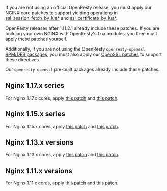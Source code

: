<!---
    @title         Nginx patches by OpenResty for SSL features
    @creator       Yichun Zhang
--->

If you are not using an official OpenResty release, you must apply our NGINX
core patches to support yielding operations in
[ssl_session_fetch_by_lua*](https://github.com/openresty/lua-nginx-module#ssl_session_fetch_by_lua_block)
and
[ssl_certificate_by_lua*](https://github.com/openresty/lua-nginx-module#ssl_certificate_by_lua_block).

OpenResty releases after 1.11.2.1 already include these patches. If you are
building your own NGINX with OpenResty's Lua modules, you then must apply these
patches yourself.

Additionally, if you are not using the OpenResty `openresty-openssl` [RPM/DEB
packages](linux-packages.html), you must also apply our [OpenSSL
patches](openssl-patches.html) to support these directives.

Our `openresty-openssl` pre-built packages already include these patches.

Nginx 1.17.x series
-------------------

For Nginx 1.17.x cores, apply [this patch](https://raw.githubusercontent.com/openresty/openresty/master/patches/nginx-1.17.1-ssl_cert_cb_yield.patch)
and [this patch](https://raw.githubusercontent.com/openresty/openresty/master/patches/nginx-1.17.1-ssl_sess_cb_yield.patch).

Nginx 1.15.x series
-------------------

For Nginx 1.15.x cores, apply [this patch](https://raw.githubusercontent.com/openresty/openresty/master/patches/nginx-1.15.8-ssl_cert_cb_yield.patch)
and [this patch](https://raw.githubusercontent.com/openresty/openresty/master/patches/nginx-1.15.8-ssl_pending_session.patch).

Nginx 1.13.x versions
---------------------

For Nginx 1.13.x cores, apply [this patch](https://raw.githubusercontent.com/openresty/openresty/master/patches/nginx-1.13.6-ssl_cert_cb_yield.patch)
and [this patch](https://raw.githubusercontent.com/openresty/openresty/master/patches/nginx-1.13.6-ssl_pending_session.patch).

Nginx 1.11.x versions
---------------------

For Nginx 1.11.x cores, apply [this patch](https://raw.githubusercontent.com/openresty/openresty/master/patches/nginx-1.11.2-ssl_cert_cb_yield.patch)
and [this patch](https://raw.githubusercontent.com/openresty/openresty/master/patches/nginx-1.11.2-ssl_pending_session.patch).
